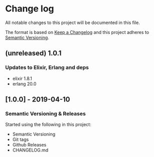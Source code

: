 # Change log

All notable changes to this project will be documented in this file.

The format is based on [Keep a Changelog](http://keepachangelog.com/en/1.0.0/)
and this project adheres to [Semantic Versioning](http://semver.org/spec/v2.0.0.html).

## (unreleased) 1.0.1

### Updates to Elixir, Erlang and deps

- elixir 1.8.1
- erlang 20.0

## [1.0.0] - 2019-04-10

### Semantic Versioning & Releases

Started using the following in this project:
- Semantic Versioning
- Git tags
- Github Releases
- CHANGELOG.md

